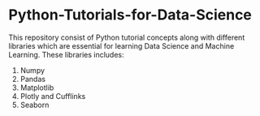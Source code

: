 # Python-Tutorials-for-Data-Science
This repository consist of Python tutorial concepts along with different libraries which are essential for learning Data Science and Machine Learning.
These libraries includes:
1. Numpy
1. Pandas
1. Matplotlib
1. Plotly and Cufflinks
1. Seaborn
